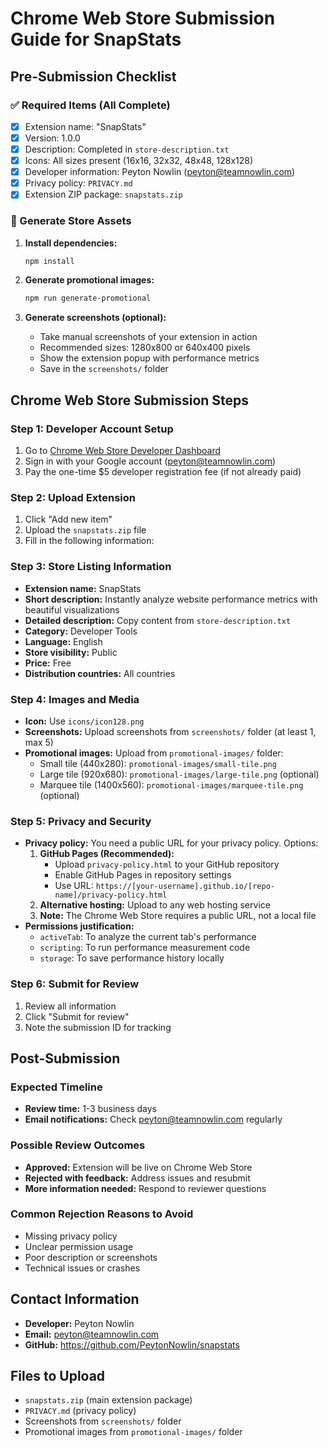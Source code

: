 # Chrome Web Store Submission Guide for SnapStats

## Pre-Submission Checklist

### ✅ Required Items (All Complete)
- [x] Extension name: "SnapStats"
- [x] Version: 1.0.0
- [x] Description: Completed in `store-description.txt`
- [x] Icons: All sizes present (16x16, 32x32, 48x48, 128x128)
- [x] Developer information: Peyton Nowlin (peyton@teamnowlin.com)
- [x] Privacy policy: `PRIVACY.md`
- [x] Extension ZIP package: `snapstats.zip`

### 🔄 Generate Store Assets
1. **Install dependencies:**
   ```bash
   npm install
   ```

2. **Generate promotional images:**
   ```bash
   npm run generate-promotional
   ```

3. **Generate screenshots (optional):**
   - Take manual screenshots of your extension in action
   - Recommended sizes: 1280x800 or 640x400 pixels
   - Show the extension popup with performance metrics
   - Save in the `screenshots/` folder

## Chrome Web Store Submission Steps

### Step 1: Developer Account Setup
1. Go to [Chrome Web Store Developer Dashboard](https://chrome.google.com/webstore/devconsole/)
2. Sign in with your Google account (peyton@teamnowlin.com)
3. Pay the one-time $5 developer registration fee (if not already paid)

### Step 2: Upload Extension
1. Click "Add new item"
2. Upload the `snapstats.zip` file
3. Fill in the following information:

### Step 3: Store Listing Information
- **Extension name:** SnapStats
- **Short description:** Instantly analyze website performance metrics with beautiful visualizations
- **Detailed description:** Copy content from `store-description.txt`
- **Category:** Developer Tools
- **Language:** English
- **Store visibility:** Public
- **Price:** Free
- **Distribution countries:** All countries

### Step 4: Images and Media
- **Icon:** Use `icons/icon128.png`
- **Screenshots:** Upload screenshots from `screenshots/` folder (at least 1, max 5)
- **Promotional images:** Upload from `promotional-images/` folder:
  - Small tile (440x280): `promotional-images/small-tile.png`
  - Large tile (920x680): `promotional-images/large-tile.png` (optional)
  - Marquee tile (1400x560): `promotional-images/marquee-tile.png` (optional)

### Step 5: Privacy and Security
- **Privacy policy:** You need a public URL for your privacy policy. Options:
  1. **GitHub Pages (Recommended):**
     - Upload `privacy-policy.html` to your GitHub repository
     - Enable GitHub Pages in repository settings
     - Use URL: `https://[your-username].github.io/[repo-name]/privacy-policy.html`
  2. **Alternative hosting:** Upload to any web hosting service
  3. **Note:** The Chrome Web Store requires a public URL, not a local file
- **Permissions justification:** 
  - `activeTab`: To analyze the current tab's performance
  - `scripting`: To run performance measurement code
  - `storage`: To save performance history locally

### Step 6: Submit for Review
1. Review all information
2. Click "Submit for review"
3. Note the submission ID for tracking

## Post-Submission

### Expected Timeline
- **Review time:** 1-3 business days
- **Email notifications:** Check peyton@teamnowlin.com regularly

### Possible Review Outcomes
- **Approved:** Extension will be live on Chrome Web Store
- **Rejected with feedback:** Address issues and resubmit
- **More information needed:** Respond to reviewer questions

### Common Rejection Reasons to Avoid
- Missing privacy policy
- Unclear permission usage
- Poor description or screenshots
- Technical issues or crashes

## Contact Information
- **Developer:** Peyton Nowlin
- **Email:** peyton@teamnowlin.com
- **GitHub:** https://github.com/PeytonNowlin/snapstats

## Files to Upload
- `snapstats.zip` (main extension package)
- `PRIVACY.md` (privacy policy)
- Screenshots from `screenshots/` folder
- Promotional images from `promotional-images/` folder 